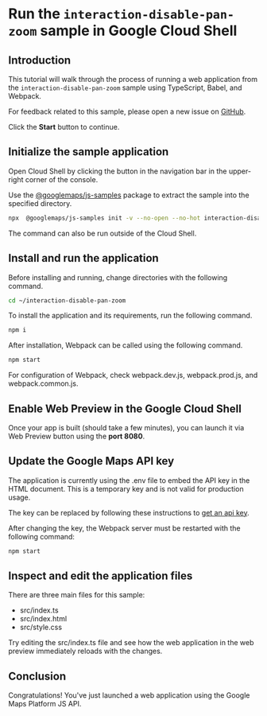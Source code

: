 # Run the `interaction-disable-pan-zoom` sample in Google Cloud Shell

<walkthrough-tutorial-duration duration="10"/>

## Introduction

This tutorial will walk through the process of running a web application from
the `interaction-disable-pan-zoom` sample using TypeScript, Babel, and Webpack.

For feedback related to this sample, please open a new issue on
[GitHub](https://github.com/googlemaps/js-samples/issues).

Click the **Start** button to continue.

## Initialize the sample application

Open Cloud Shell by clicking the
<walkthrough-cloud-shell-icon></walkthrough-cloud-shell-icon> button in the
navigation bar in the upper-right corner of the console.

Use the [@googlemaps/js-samples](https://www.npmjs.com/package/@googlemaps/js-samples) package to
extract the sample into the specified directory.

```bash
npx  @googlemaps/js-samples init -v --no-open --no-hot interaction-disable-pan-zoom ~/interaction-disable-pan-zoom
```

The command can also be run outside of the Cloud Shell.

## Install and run the application

Before installing and running, change directories with the following command.

```bash
cd ~/interaction-disable-pan-zoom
```

To install the application and its requirements, run the following command.

```bash
npm i
```

After installation, Webpack can be called using the following command.

```bash
npm start
```

For configuration of Webpack, check
<walkthrough-editor-open-file filePath="interaction-disable-pan-zoom/webpack.dev.js">webpack.dev.js</walkthrough-editor-open-file>,
<walkthrough-editor-open-file filePath="interaction-disable-pan-zoom/webpack.prod.js">webpack.prod.js</walkthrough-editor-open-file>,
and
<walkthrough-editor-open-file filePath="interaction-disable-pan-zoom/webpack.common.js">webpack.common.js</walkthrough-editor-open-file>.

## Enable Web Preview in the Google Cloud Shell

Once your app is built (should take a few minutes), you can launch it via
<walkthrough-spotlight-pointer target="cloudshell" spotlightId="devshell-web-preview-button">Web
Preview button</walkthrough-spotlight-pointer> using the **port 8080**.

## Update the Google Maps API key

The application is currently using the
<walkthrough-editor-open-file filePath="interaction-disable-pan-zoom/.env">.env</walkthrough-editor-open-file>
file to embed the API key in the HTML document. This is a temporary key and is
not valid for production usage.

The key can be replaced by following these instructions to
[get an api key](https://developers.google.com/maps/documentation/javascript/get-api-key).

After changing the key, the Webpack server must be restarted with the following
command:

```bash
npm start
```

## Inspect and edit the application files

There are three main files for this sample:

*   <walkthrough-editor-open-file filePath="interaction-disable-pan-zoom/src/index.ts">src/index.ts</walkthrough-editor-open-file>
*   <walkthrough-editor-open-file filePath="interaction-disable-pan-zoom/src/index.html">src/index.html</walkthrough-editor-open-file>
*   <walkthrough-editor-open-file filePath="interaction-disable-pan-zoom/src/style.css">src/style.css</walkthrough-editor-open-file>

Try editing the <walkthrough-editor-open-file filePath="interaction-disable-pan-zoom/src/index.ts">src/index.ts</walkthrough-editor-open-file> file and see how the web application in the web preview immediately reloads with the changes.

## Conclusion

<walkthrough-conclusion-trophy></walkthrough-conclusion-trophy>

Congratulations! You've just launched a web application using the Google Maps
Platform JS API.
